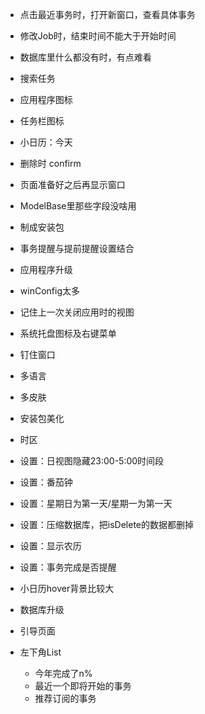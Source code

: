 - 点击最近事务时，打开新窗口，查看具体事务
- 修改Job时，结束时间不能大于开始时间
- 数据库里什么都没有时，有点难看
- 搜索任务
- 应用程序图标
- 任务栏图标
- 小日历：今天
- 删除时 confirm
- 页面准备好之后再显示窗口
- ModelBase里那些字段没啥用
- 制成安装包
- 事务提醒与提前提醒设置结合
- 应用程序升级
- winConfig太多
- 记住上一次关闭应用时的视图
- 系统托盘图标及右键菜单
- 钉住窗口
- 多语言
- 多皮肤



- 安装包美化
- 时区
- 设置：日视图隐藏23:00-5:00时间段
- 设置：番茄钟
- 设置：星期日为第一天/星期一为第一天
- 设置：压缩数据库，把isDelete的数据都删掉
- 设置：显示农历
- 设置：事务完成是否提醒
- 小日历hover背景比较大
- 数据库升级
- 引导页面
- 左下角List
  - 今年完成了n%
  - 最近一个即将开始的事务
  - 推荐订阅的事务
